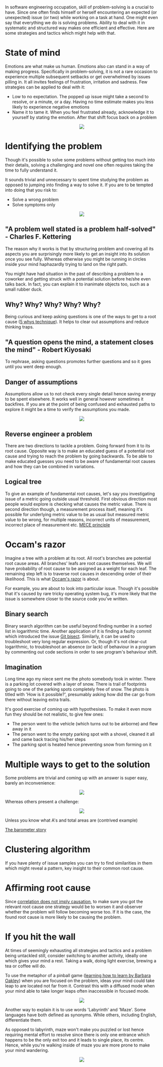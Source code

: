 In software engineering occupation, skill of problem-solving is a crucial to have. Since one often finds himself or herself encountering an expected (or unexpected) issue (or two) while working on a task at hand. One might even say that everything we do is solving problems. Ability to deal with it in systematic and structured way makes one efficient and effective. Here are some strategies and tactics which might help with that. 

# State of mind

Emotions are what make us human. Emotions also can stand in a way of making progress. Specifically in problem-solving, it is not a rare occasion to experience multiple subsequent setbacks or get overwhelmed by issues pilling in. It all invites feelings of frustration, irritation and sadness. Few strategies can be applied to deal with it:

- Low to no expectation. The popped up issue might take a second to resolve, or a minute, or a day. Having no time estimate makes you less likely to experience negative emotions 
- Name it to tame it. When you feel frustrated already, acknowledge it to yourself by stating the emotion. After that shift focus back on a problem

<p align="center">
  <img
    src="/assets/keep-calm-and-problem-solve.jpeg"
  >
</p>

# Identifying the problem

Though it's possible to solve some problems without getting too much into their details, solving a challenging and novel one often requires taking the time to fully understand it.

It sounds trivial and unnecessary to spent time studying the problem as opposed to jumping into finding a way to solve it. If you are to be tempted into doing that you risk to:
- Solve a wrong problem
- Solve symptoms only

<p align="center">
  <img
    src="/assets/caroline-carpet.gif"
  >
</p>

## "A problem well stated is a problem half-solved" - Charles F. Kettering

The reason why it works is that by structuring problem and covering all its aspects you are surprisingly more likely to get an insight into its solution once you see fully. Whereas otherwise you might be running in circles inside your mind haphazardly trying to land on the right path.

You might have had situation in the past of describing a problem to a coworker and getting struck with a potential solution before he/she even talks back. In fact, you can explain it to inanimate objects too, such as a small rubber duck. 

## Why? Why? Why? Why? Why?

Being curious and keep asking questions is one of the ways to get to a root cause ([5 whys technique](https://en.wikipedia.org/wiki/Five_whys)). It helps to clear out assumptions and reduce thinking traps.

## "A question opens the mind, a statement closes the mind" - Robert Kiyosaki

To rephrase, asking questions promotes further questions and so it goes until you went deep enough.

## Danger of assumptions

Assumptions allow us to not check every single detail hence saving energy to be spent elsewhere. It works well in general however sometimes it backfires. If you are at the point of being confused and exhausted paths to explore it might be a time to verify the assumptions you made.

<p align="center">
  <img
    src="/assets/mark-twain.jpeg"
  >
</p>

## Reverse engineer a problem

There are two directions to tackle a problem. Going forward from it to its root cause. Opposite way is to make an educated guess of a potential root cause and trying to reach the problem by going backwards. To be able to make educated guesses you need to be aware of fundamental root causes and how they can be combined in variations.

## Logical tree

To give an example of fundamental root causes, let's say you investigating issue of a metric going outside usual threshold. First obvious direction most people would explore is checking what causes the metric value. There is second direction though, a measurement process itself, meaning it's possible for underlying metric value to be as usual but measured metric value to be wrong, for multiple reasons, incorrect units of measurement, incorrect place of measurement etc. [MECE principle](https://en.wikipedia.org/wiki/MECE_principle)

# Occam's razor

Imagine a tree with a problem at its root. All root's branches are potential root cause areas. All branches' leafs are root causes themselves. We will have probability of root cause to be assigned as a weight for each leaf. The remaining step left is to traverse root causes in descending order of their likelihood. This is what [Occam's razor](https://en.wikipedia.org/wiki/Occam%27s_razor) is about.

For example, you are about to look into particular issue. Though it's possible that it's caused by rare tricky operating system bug, it's more likely that the issue is somewhere closer to the source code you've written. 

## Binary search

Binary search algorithm can be useful beyond finding number in a sorted list in logarithmic time. Another application of it is finding a faulty commit which introduced the issue [Git bisect](https://git-scm.com/docs/git-bisect). Similarly, it can be used to troubleshoot very long regular expression. Or, though it's not clear-cut logarithmic, to troubleshoot an absence (or lack) of behaviour in a program by commenting out code sections in order to see program's behaviour shift.

## Imagination

Long time ago my niece sent me the photo somebody took in winter. There is a parking lot covered with a layer of snow. There is trail of footprints going to one of the parking spots completely free of snow. The photo is titled with 'How is it possible?', presumably asking how did the car go from there without leaving extra trails.

It's good exercise of coming up with hypothesises. To make it even more fun they should be not realistic, to give few ones:
- The person went to the vehicle (which turns out to be airborne) and flew away in it
- The person went to the empty parking spot with a shovel, cleaned it all and came back tracing his/her steps
- The parking spot is heated hence preventing snow from forming on it 

# Multiple ways to get to the solution

Some problems are trivial and coming up with an answer is super easy, barely an inconvenience:

<p align="center">
  <img
    src="/assets/easy.png"
  >
</p>

Whereas others present a challenge:

<p align="center">
  <img
    src="/assets/harder.png"
  >
</p>

Unless you know what A's and total areas are (contrived example) 

[The barometer story](https://www.mrao.cam.ac.uk/~steve/astrophysics/webpages/barometer_story.htm)

# Clustering algorithm

If you have plenty of issue samples you can try to find similarities in them which might reveal a pattern, key insight to their common root cause.

# Affirming root cause

Since [correlation does not imply causation](https://en.wikipedia.org/wiki/Correlation_does_not_imply_causation), to make sure you got the relevant root cause one strategy would be to worsen it and observer whether the problem will follow becoming worse too. If it is the case, the found root cause is more likely to be causing the problem. 

# If you hit the wall

At times of seemingly exhausting all strategies and tactics and a problem being untackled still, consider switching to another activity, ideally one which gives your mind a rest. Taking a walk, doing light exercise, brewing a tea or coffee will do.

To use the metaphor of a pinball game ([learning how to learn by Barbara Oakley](https://www.coursera.org/learn/learning-how-to-learn)) when you are focused on the problem, ideas your mind could take leap to are located not far from it. Contrast this with a diffused mode when your mind able to take longer leaps often inaccessible in focused mode.  

<p align="center">
  <img
    src="/assets/focused_and_diffused_mindset.png"
  >
</p>

Another way to explain it is to use words 'Labyrinth' and 'Maze'. Some languages have both defined as synonyms. While others, including English, differentiate them.

As opposed to labyrinth, maze won't make you puzzled or lost hence requiring mental effort to resolve since there is only one entrance which happens to be the only exit too and it leads to single place, its centre. Hence, while you're walking inside of maze you are more prone to make your mind wandering.

<p align="center">
  <img
    src="/assets/maze_and_labyrinth.png"
  >
</p>
